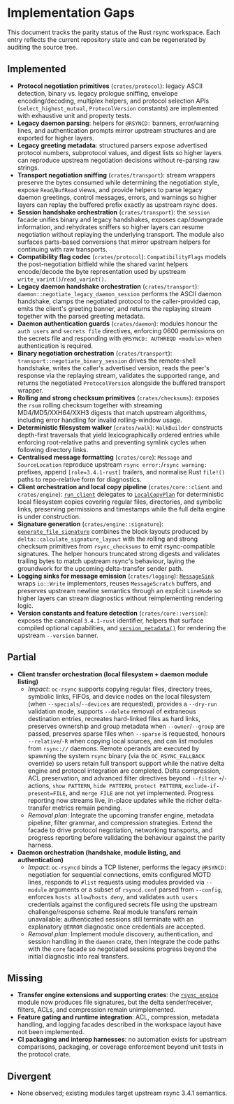 # Implementation Gaps

This document tracks the parity status of the Rust rsync workspace. Each entry reflects the
current repository state and can be regenerated by auditing the source tree.

## Implemented
- **Protocol negotiation primitives** (`crates/protocol`): legacy ASCII detection, binary vs.
  legacy prologue sniffing, envelope encoding/decoding, multiplex helpers, and protocol
  selection APIs (`select_highest_mutual`, `ProtocolVersion` constants) are implemented with
  exhaustive unit and property tests.
- **Legacy daemon parsing**: helpers for `@RSYNCD:` banners, error/warning lines, and
  authentication prompts mirror upstream structures and are exported for higher layers.
- **Legacy greeting metadata**: structured parsers expose advertised protocol numbers,
  subprotocol values, and digest lists so higher layers can reproduce upstream
  negotiation decisions without re-parsing raw strings.
- **Transport negotiation sniffing** (`crates/transport`): stream wrappers preserve the
  bytes consumed while determining the negotiation style, expose `Read`/`BufRead`
  views, and provide helpers to parse legacy daemon greetings, control messages,
  errors, and warnings so higher layers can replay the buffered prefix exactly as
  upstream rsync does.
- **Session handshake orchestration** (`crates/transport`): the `session`
  facade unifies binary and legacy handshakes, exposes cap/downgrade
  information, and rehydrates sniffers so higher layers can resume negotiation
  without replaying the underlying transport. The module also surfaces parts-based
  conversions that mirror upstream helpers for continuing with raw transports.
- **Compatibility flag codec** (`crates/protocol`): `CompatibilityFlags` models the
  post-negotiation bitfield while the shared varint helpers encode/decode the
  byte representation used by upstream `write_varint()`/`read_varint()`.
- **Legacy daemon handshake orchestration** (`crates/transport`):
  `daemon::negotiate_legacy_daemon_session` performs the ASCII daemon handshake,
  clamps the negotiated protocol to the caller-provided cap, emits the client's
  greeting banner, and returns the replaying stream together with the parsed
  greeting metadata.
- **Daemon authentication guards** (`crates/daemon`): modules honour the
  `auth users` and `secrets file` directives, enforcing 0600 permissions on
  the secrets file and responding with `@RSYNCD: AUTHREQD <module>` when
  authentication is required.
- **Binary negotiation orchestration** (`crates/transport`):
  `transport::negotiate_binary_session` drives the remote-shell handshake,
  writes the caller's advertised version, reads the peer's response via the
  replaying stream, validates the supported range, and returns the negotiated
  `ProtocolVersion` alongside the buffered transport wrapper.
- **Rolling and strong checksum primitives** (`crates/checksums`): exposes the `rsum`
  rolling checksum together with streaming MD4/MD5/XXH64/XXH3 digests that match upstream
  algorithms, including error handling for invalid rolling-window usage.
- **Deterministic filesystem walker** (`crates/walk`): `WalkBuilder` constructs depth-first
  traversals that yield lexicographically ordered entries while enforcing root-relative paths
  and preventing symlink cycles when following directory links.
- **Centralised message formatting** (`crates/core`): `Message` and `SourceLocation`
  reproduce upstream `rsync error:`/`rsync warning:` prefixes, append
  `[role=3.4.1-rust]` trailers, and normalise Rust `file!()` paths to
  repo-relative form for diagnostics.
- **Client orchestration and local copy pipeline** (`crates/core::client` and
  `crates/engine`): [`run_client`](../crates/core/src/client.rs) delegates to
  [`LocalCopyPlan`](../crates/engine/src/local_copy.rs) for deterministic local
  filesystem copies covering regular files, directories, and symbolic links,
  preserving permissions and timestamps while the full delta engine is under
  construction.
- **Signature generation** (`crates/engine::signature`):
  [`generate_file_signature`](../crates/engine/src/signature.rs) combines the
  block layouts produced by `delta::calculate_signature_layout` with the
  rolling and strong checksum primitives from `rsync_checksums` to emit
  rsync-compatible signatures. The helper honours truncated strong digests and
  validates trailing bytes to match upstream rsync's behaviour, laying the
  groundwork for the upcoming delta-transfer sender path.
- **Logging sinks for message emission** (`crates/logging`):
  [`MessageSink`](../crates/logging/src/lib.rs) wraps `io::Write`
  implementors, reuses `MessageScratch` buffers, and preserves upstream newline
  semantics through an explicit `LineMode` so higher layers can stream
  diagnostics without reimplementing rendering logic.
- **Version constants and feature detection** (`crates/core::version`): exposes
  the canonical `3.4.1-rust` identifier, helpers that surface compiled optional
  capabilities, and [`version_metadata()`](../crates/core/src/version.rs) for
  rendering the upstream `--version` banner.

## Partial
- **Client transfer orchestration (local filesystem + daemon module listing)**
  - *Impact*: `oc-rsync` supports copying regular files, directory trees,
    symbolic links, FIFOs, and device nodes on the local filesystem (when
    `--specials`/`--devices` are requested), provides
    a `--dry-run` validation mode, supports `--delete` removal of extraneous
    destination entries, recreates hard-linked files as hard links, preserves
    ownership and group metadata when `--owner`/`--group` are passed, preserves
    sparse files when `--sparse` is requested, honours `--relative`/`-R` when
    copying local sources, and can list modules from `rsync://` daemons. Remote
    operands are executed by spawning the system `rsync` binary (via the
    `OC_RSYNC_FALLBACK` override) so users retain full transport support while
    the native delta engine and protocol integration are completed. Delta compression, ACL preservation,
    and advanced filter directives beyond `--filter` `+`/`-` actions,
    `show PATTERN`, `hide PATTERN`, `protect PATTERN`, `exclude-if-present=FILE`,
    and `merge FILE` are
    not yet implemented. Progress
    reporting now streams live, in-place updates while the richer delta-transfer
    metrics remain pending.
  - *Removal plan*: Integrate the upcoming transfer engine, metadata pipeline,
    filter grammar, and compression strategies. Extend the facade to drive
    protocol negotiation, networking transports, and progress reporting before
    validating the behaviour against the parity harness.
- **Daemon orchestration (handshake, module listing, and authentication)**
  - *Impact*: `oc-rsyncd` binds a TCP listener, performs the legacy
    `@RSYNCD:` negotiation for sequential connections, emits configured MOTD
    lines, responds to `#list` requests using modules provided via
    `--module` arguments or a subset of `rsyncd.conf` parsed from `--config`,
    enforces `hosts allow`/`hosts deny`, and validates `auth users` credentials
    against the configured secrets file using the upstream challenge/response
    scheme. Real module transfers remain unavailable: authenticated sessions
    still terminate with an explanatory `@ERROR` diagnostic once
    credentials are accepted.
  - *Removal plan*: Implement module discovery, authentication, and session
    handling in the `daemon` crate, then integrate the code paths with the
    `core` facade so negotiated sessions progress beyond the initial diagnostic
    into real transfers.

## Missing
- **Transfer engine extensions and supporting crates**: the
  [`rsync_engine`](../crates/engine/src/signature.rs) module now produces file
  signatures, but the delta sender/receiver, filters, ACLs, and compression
  remain unimplemented.
- **Feature gating and runtime integration**: ACL, compression, metadata
  handling, and logging facades described in the workspace layout have not been
  implemented.
- **CI packaging and interop harnesses**: no automation exists for upstream comparisons,
  packaging, or coverage enforcement beyond unit tests in the protocol crate.

## Divergent
- None observed; existing modules target upstream rsync 3.4.1 semantics.
